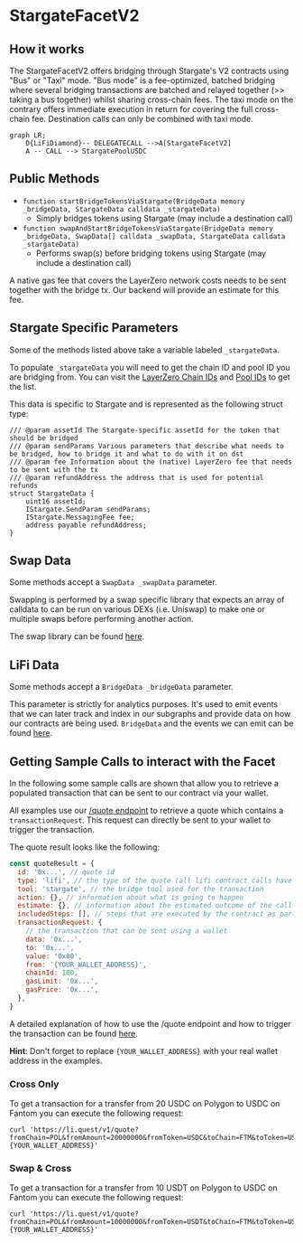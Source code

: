 # StargateFacetV2

## How it works

The StargateFacetV2 offers bridging through Stargate's V2 contracts using "Bus" or "Taxi" mode. "Bus mode" is a fee-optimized, batched bridging where several bridging transactions are batched and relayed together (>> taking a bus together) whilst sharing cross-chain fees. The taxi mode on the contrary offers immediate execution in return for covering the full cross-chain fee.
Destination calls can only be combined with taxi mode.

```mermaid
graph LR;
    D{LiFiDiamond}-- DELEGATECALL -->A[StargateFacetV2]
    A -- CALL --> StargatePoolUSDC
```

## Public Methods


- `function startBridgeTokensViaStargate(BridgeData memory _bridgeData, StargateData calldata _stargateData)`
  - Simply bridges tokens using Stargate (may include a destination call)
- `function swapAndStartBridgeTokensViaStargate(BridgeData memory _bridgeData, SwapData[] calldata _swapData, StargateData calldata _stargateData)`
  - Performs swap(s) before bridging tokens using Stargate (may include a destination call)


A native gas fee that covers the LayerZero network costs needs to be sent together with the bridge tx.
Our backend will provide an estimate for this fee.


## Stargate Specific Parameters

Some of the methods listed above take a variable labeled `_stargateData`.

To populate `_stargateData` you will need to get the chain ID and pool ID you are bridging from. You can visit the [LayerZero Chain IDs](https://stargateprotocol.gitbook.io/stargate/developers/contract-addresses/mainnet) and [Pool IDs](https://stargateprotocol.gitbook.io/stargate/developers/pool-ids) to get the list.

This data is specific to Stargate and is represented as the following struct type:

```solidity
/// @param assetId The Stargate-specific assetId for the token that should be bridged
/// @param sendParams Various parameters that describe what needs to be bridged, how to bridge it and what to do with it on dst
/// @param fee Information about the (native) LayerZero fee that needs to be sent with the tx
/// @param refundAddress the address that is used for potential refunds
struct StargateData {
    uint16 assetId;
    IStargate.SendParam sendParams;
    IStargate.MessagingFee fee;
    address payable refundAddress;
}
```

## Swap Data

Some methods accept a `SwapData _swapData` parameter.

Swapping is performed by a swap specific library that expects an array of calldata to can be run on various DEXs (i.e. Uniswap) to make one or multiple swaps before performing another action.

The swap library can be found [here](../src/Libraries/LibSwap.sol).

## LiFi Data

Some methods accept a `BridgeData _bridgeData` parameter.

This parameter is strictly for analytics purposes. It's used to emit events that we can later track and index in our subgraphs and provide data on how our contracts are being used. `BridgeData` and the events we can emit can be found [here](../src/Interfaces/ILiFi.sol).

## Getting Sample Calls to interact with the Facet

In the following some sample calls are shown that allow you to retrieve a populated transaction that can be sent to our contract via your wallet.

All examples use our [/quote endpoint](https://apidocs.li.finance/reference/get_quote-1) to retrieve a quote which contains a `transactionRequest`. This request can directly be sent to your wallet to trigger the transaction.

The quote result looks like the following:

```javascript
const quoteResult = {
  id: '0x...', // quote id
  type: 'lifi', // the type of the quote (all lifi contract calls have the type "lifi")
  tool: 'stargate', // the bridge tool used for the transaction
  action: {}, // information about what is going to happen
  estimate: {}, // information about the estimated outcome of the call
  includedSteps: [], // steps that are executed by the contract as part of this transaction, e.g. a swap step and a cross step
  transactionRequest: {
    // the transaction that can be sent using a wallet
    data: '0x...',
    to: '0x...',
    value: '0x00',
    from: '{YOUR_WALLET_ADDRESS}',
    chainId: 100,
    gasLimit: '0x...',
    gasPrice: '0x...',
  },
}
```

A detailed explanation of how to use the /quote endpoint and how to trigger the transaction can be found [here](https://apidocs.li.finance/reference/how-to-transfer-tokens).

**Hint**: Don't forget to replace `{YOUR_WALLET_ADDRESS}` with your real wallet address in the examples.

### Cross Only

To get a transaction for a transfer from 20 USDC on Polygon to USDC on Fantom you can execute the following request:

```shell
curl 'https://li.quest/v1/quote?fromChain=POL&fromAmount=20000000&fromToken=USDC&toChain=FTM&toToken=USDC&slippage=0.03&allowBridges=stargatev2&fromAddress={YOUR_WALLET_ADDRESS}'
```

### Swap & Cross

To get a transaction for a transfer from 10 USDT on Polygon to USDC on Fantom you can execute the following request:

```shell
curl 'https://li.quest/v1/quote?fromChain=POL&fromAmount=10000000&fromToken=USDT&toChain=FTM&toToken=USDC&slippage=0.03&allowBridges=stargatev2&fromAddress={YOUR_WALLET_ADDRESS}'
```
